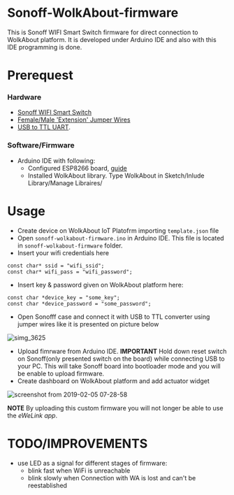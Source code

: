 # Sonoff-WolkAbout-firmware
This is Sonoff WIFI Smart Switch firmware for direct connection to WolkAbout platform. It is developed under Arduino IDE and also with this IDE programming is done.

# Prerequest

### Hardware
 * [Sonoff WIFI Smart Switch](https://www.sonoff.in/index.php?route=product/product&path=62&product_id=75)
 * [Female/Male 'Extension' Jumper Wires](https://www.adafruit.com/product/826)
 * [USB to TTL UART](https://www.aliexpress.com/item/CH340G-5V-USB-to-TTL-UART-Serial-Converter/32524218818.html).

### Software/Firmware
 * Arduino IDE with following:
    * Configured ESP8266 board, [guide](https://randomnerdtutorials.com/how-to-install-esp8266-board-arduino-ide/)
    * Installed WolkAbout library. Type WolkAbout in Sketch/Inlude Library/Manage Libraires/
 
# Usage
 * Create device on WolkAbout IoT Platofrm importing `template.json` file
 * Open `sonoff-wolkabout-firmware.ino` in Arduino IDE. This file is located in `sonoff-wolkabout-firmware` folder.
 * Insert your wifi credentials here
 ```
 const char* ssid = "wifi_ssid";
 const char* wifi_pass = "wifi_password";
 ```
 * Insert key & password given on WolkAbout platform here:
 ```
 const char *device_key = "some_key";
 const char *device_password = "some_password";
 ```
 * Open Sonofff case and connect it with USB to TTL converter using jumper wires like it is presented on picture below
 
 ![simg_3625](https://user-images.githubusercontent.com/8199494/51623138-52d79300-1f38-11e9-82d5-138c8e5cc672.jpg)
 
 * Upload fimrware from Arduino IDE. **IMPORTANT** Hold down reset switch on Sonoff(only presented switch on the board) while connecting USB to your PC. This will take Sonoff board into bootloader mode and you will be enable to upload firmware.
 * Create dashboard on WolkAbout platform and add actuator widget

![screenshot from 2019-02-05 07-28-58](https://user-images.githubusercontent.com/8199494/52256667-f00ed000-2917-11e9-8b5d-a2624d5425ea.png)
 
 
 **NOTE** By uploading this custom firmware you will not longer be able to use the *eWeLink app*.
 
 # TODO/IMPROVEMENTS
  * use LED as a signal for different stages of firmware:
    * blink fast when WiFi is unreachable
    * blink slowly when Connection with WA is lost and can't be reestablished
